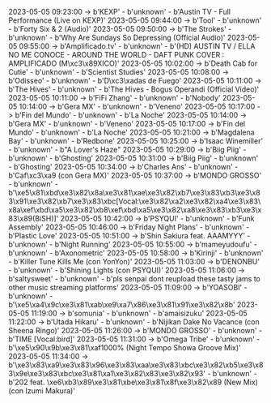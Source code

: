 2023-05-05 09:23:00 -> b'KEXP' - b'unknown' - b'Austin TV - Full Performance (Live on KEXP)'
2023-05-05 09:44:00 -> b'Tool' - b'unknown' - b'Forty Six & 2 (Audio)'
2023-05-05 09:50:00 -> b'The Strokes' - b'unknown' - b'Why Are Sundays So Depressing (Official Audio)'
2023-05-05 09:55:00 -> b'Amplificado.tv' - b'unknown' - b'(HD) AUSTIN TV / ELLA NO ME CONOCE - AROUND THE WORLD - DAFT PUNK COVER : AMPLIFICADO (M\xc3\x89XICO)'
2023-05-05 10:02:00 -> b'Death Cab for Cutie' - b'unknown' - b'Scientist Studies'
2023-05-05 10:08:00 -> b'Odisseo' - b'unknown' - b'D\xc3\xadas de Fuego'
2023-05-05 10:11:00 -> b'The Hives' - b'unknown' - b'The Hives - Bogus Operandi (Official Video)'
2023-05-05 10:11:00 -> b'FiFi Zhang' - b'unknown' - b'Nobody'
2023-05-05 10:14:00 -> b'Gera MX' - b'unknown' - b'Veneno'
2023-05-05 10:17:00 -> b'Fin del Mundo' - b'unknown' - b'La Noche'
2023-05-05 10:14:00 -> b'Gera MX' - b'unknown' - b'Veneno'
2023-05-05 10:17:00 -> b'Fin del Mundo' - b'unknown' - b'La Noche'
2023-05-05 10:21:00 -> b'Magdalena Bay' - b'unknown' - b'Redbone'
2023-05-05 10:25:00 -> b'Isaac Winemiller' - b'unknown' - b"A Lover's Haze"
2023-05-05 10:29:00 -> b'Biig Piig' - b'unknown' - b'Ghosting'
2023-05-05 10:31:00 -> b'Biig Piig' - b'unknown' - b'Ghosting'
2023-05-05 10:34:00 -> b'Charles Ans' - b'unknown' - b'Caf\xc3\xa9 (con Gera MX)'
2023-05-05 10:37:00 -> b'MONDO GROSSO' - b'unknown' - b'\xe5\x81\xbd\xe3\x82\x8a\xe3\x81\xae\xe3\x82\xb7\xe3\x83\xb3\xe3\x83\x91\xe3\x82\xb7\xe3\x83\xbc[Vocal:\xe3\x82\xa2\xe3\x82\xa4\xe3\x83\x8a\xef\xbd\xa5\xe3\x82\xb8\xef\xbd\xa5\xe3\x82\xa8\xe3\x83\xb3\xe3\x83\x89(BiSH)]'
2023-05-05 10:42:00 -> b'PSYQUI' - b'unknown' - b'Funk Assembly'
2023-05-05 10:46:00 -> b'Friday Night Plans' - b'unknown' - b'Plastic Love'
2023-05-05 10:51:00 -> b'Shin Sakiura feat. AAAMYYY' - b'unknown' - b'Night Running'
2023-05-05 10:55:00 -> b'mameyudoufu' - b'unknown' - b'Axonometric'
2023-05-05 10:58:00 -> b'Kirinji' - b'unknown' - b'Killer Tune Kills Me (con YonYon)'
2023-05-05 11:03:00 -> b'DENONBU' - b'unknown' - b'Shining Lights (con PSYQUI)'
2023-05-05 11:06:00 -> b'saltysweet' - b'unknown' - b'pls senpai dont reupload these tasty jams to other music streaming platforms'
2023-05-05 11:09:00 -> b'YOASOBI' - b'unknown' - b'\xe5\xa4\x9c\xe3\x81\xab\xe9\xa7\x86\xe3\x81\x91\xe3\x82\x8b'
2023-05-05 11:19:00 -> b'somunia' - b'unknown' - b'amaisizuku'
2023-05-05 11:22:00 -> b'Utada Hikaru' - b'unknown' - b'Nijikan Dake No Vacance (con Sheena Ringo)'
2023-05-05 11:26:00 -> b'MONDO GROSSO' - b'unknown' - b'TIME [Vocal:bird]'
2023-05-05 11:31:00 -> b'Omega Tribe' - b'unknown' - b'\xe5\x90\x9b\xe3\x81\xaf1000% (Night Tempo Showa Groove Mix)'
2023-05-05 11:34:00 -> b'\xe3\x83\xa9\xe3\x83\x96\xe3\x83\xaa\xe3\x83\xbc\xe3\x82\xb5\xe3\x83\x9e\xe3\x83\xbc\xe3\x81\xa1\xe3\x82\x83\xe3\x82\x93' - b'unknown' - b'202 feat. \xe6\xb3\x89\xe3\x81\xbe\xe3\x81\x8f\xe3\x82\x89 (New Mix) (con Izumi Makura)'
